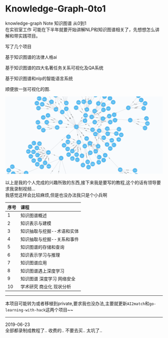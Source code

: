 # Knowledge-Graph-0to1
knowledge-graph Note 知识图谱 从0到1  
在实验室工作
可能在下半年就要开始讲解NLP和知识图谱相关了，先想想怎么讲解和带实践项目。

写了几个项目  

基于知识图谱的法律人格ai  

基于知识图谱的四大名著任务关系可视化及QA系统  

基于知识图谱和nlp的智能语言系统  

顺便放一张可视化的图.  

![](1-1.png)  

以上是我的个人完成的兴趣所致的东西,接下来我是要写的教程,这个的话有领导要求我录制视频...  
我感觉这样会比较麻烦,但是也没办法我只是个小兵啊

|序号|课程|
|:--|:--|
|1|知识图谱概述|
|2|知识表示与建模|
|3|知识抽取与挖掘--术语和实体|
|4|知识抽取与挖掘--关系和事件|
|5|知识图谱的存储和查询|
|6|知识表示学习与推理|
|7|知识图谱应用|
|8|知识图谱遇上深度学习|
|9|知识图谱 深度学习 网络安全|
|10|学术研究 商业化 现状分析|



-----------

本项目可能转为或者移植到private,要求我也没办法,主要就更新`AI2match`和`go-learning-with-hack`这两个项目~~


-----

2019-06-23  
全部都录制成教程了..  收费的.. 不要去买..  太坑了..   
